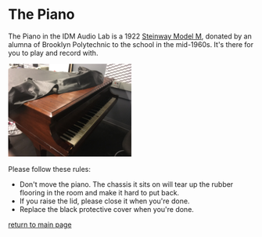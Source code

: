 # The Piano

The Piano in the IDM Audio Lab is a 1922 [Steinway Model M](https://www.steinway.com/pianos/steinway/grand/model-m), donated by an alumna of Brooklyn Polytechnic to the school in the mid-1960s. It's there for you to play and record with.

<img src = "./img/piano.jpg" width="50%" title="Piano" alt="Piano">

Please follow these rules:
- Don't move the piano. The chassis it sits on will tear up the rubber flooring in the room and make it hard to put back.
- If you raise the lid, please close it when you're done.
- Replace the black protective cover when you're done.

[return to main page](./index.md)
